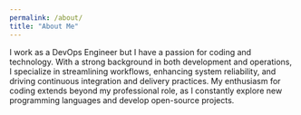 ```yaml
---
permalink: /about/
title: "About Me"
---
```

I work as a DevOps Engineer but I have a passion for coding and technology.
With a strong background in both development and operations, I specialize in streamlining workflows, enhancing system reliability, and driving continuous integration and delivery practices.
My enthusiasm for coding extends beyond my professional role, as I constantly explore new programming languages and develop open-source projects.

